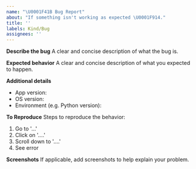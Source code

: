 ```yaml
---
name: "\U0001F41B Bug Report"
about: "If something isn't working as expected \U0001F914."
title: ''
labels: Kind/Bug
assignees: ''
---
```


**Describe the bug**
A clear and concise description of what the bug is.

**Expected behavior**
A clear and concise description of what you expected to happen.

**Additional details**
- App version:
- OS version:
- Environment (e.g. Python version):

**To Reproduce**
Steps to reproduce the behavior:
1. Go to '...'
2. Click on '....'
3. Scroll down to '....'
4. See error

**Screenshots**
If applicable, add screenshots to help explain your problem.

<!--- Dont forget to label the bug appropriately
